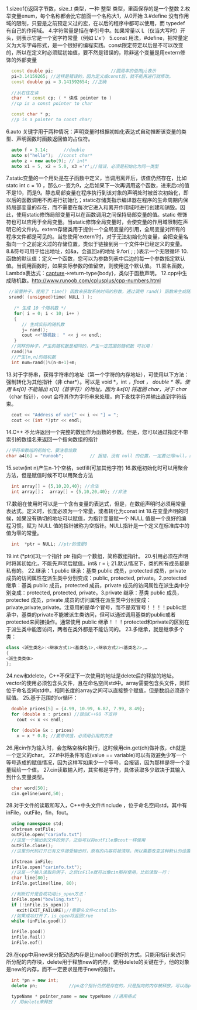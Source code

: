 1.sizeof()返回字节数，size_t 类型，一种 整型 类型，里面保存的是一个整数
2.枚举变量enum，每个名称都会比它前面一个名称大1，从0开始
3.#define 没有作用域的限制，只要是之前预定义过的宏，在以后的程序中都可以使用，而 typedef 有自己的作用域。
4.字符常量是括在单引号中。如果常量以 L（仅当大写时）开头，则表示它是一个宽字符常量（例如 L'x'）
5.const 用法，#define，把常量定义为大写字母形式，是一个很好的编程实践。const限定符定以后是不可以改变的，所以在定义时必须赋初始值，要不然是错误的，除非这个变量是用extern修饰的外部变量
```cpp
  const double pi;                      //圆周率的值用pi表示
  pi=3.14159265; //这样是错误的，因为定义成const后，就不能再进行就修改。
  const double pi = 3.141592654; //正确
  
  //从右往左读
  char  * const cp; ( * 读成 pointer to ) 
  //cp is a const pointer to char 

  const char * p; 
  //p is a pointer to const char; 

```
6.auto 关键字用于两种情况：声明变量时根据初始化表达式自动推断该变量的类型、声明函数时函数返回值的占位符。
```cpp
  auto f = 3.14;      //double
  auto s("hello");  //const char*
  auto z = new auto(9); // int*
  auto x1 = 5, x2 = 5.0, x3 ='r';//错误，必须是初始化为同一类型
```
7.static变量的一个用处是在子函数中定义，当调用离开后，该值仍然存在，比如statc int c = 10 ，那么c--变为9，之后如果下一次再调用这个函数，进来后c的值不是10，而是9。静态局部变量在程序执行到该对象的声明处时被首次初始化，即以后的函数调用不再进行初始化；static存储类指示编译器在程序的生命周期内保持局部变量的存在，而不需要在每次它进入和离开作用域时进行创建和销毁。因此，使用static修饰局部变量可以在函数调用之间保持局部变量的值。static 修饰符也可以应用于全局变量。当static修饰全局变量时，会使变量的作用域限制在声明它的文件内。extern存储类用于提供一个全局变量的引用，全局变量对所有的程序文件都是可见的。当您使用'extern'时，对于无法初始化的变量，会把变量名指向一个之前定义过的存储位置，类似于链接到另一个文件中已经定义的变量。
8.&符号可用于给出地址，如&a，会返回a的地址
9.for( ; ; )表示一个无限循环
10.函数的默认值：定义一个函数，您可以为参数列表中后边的每一个参数指定默认值。当调用函数时，如果实际参数的值留空，则使用这个默认值。
11.匿名函数，Lambda表达式：[capture](parameters)->return-type{body}，类似于函数声明。
12.cpp中生成随机数。http://www.runoob.com/cplusplus/cpp-numbers.html
```cpp
 //设置种子，使用了 time() 函数来获取系统时间的秒数，通过调用 rand() 函数来生成随机数
 srand( (unsigned)time( NULL ) );
 
   /* 生成 10 个随机数 */
   for( i = 0; i < 10; i++ )
   {
      // 生成实际的随机数
      j= rand();
      cout <<"随机数： " << j << endl;
   }
  //同样的种子，产生的随机数是相同的，产生一定范围的随机数 可以用：
  rand()%x
  //产生[m,n]的随机数
  int num=rand()%(n-m+1)+m;
```
13.对于字符串，获得字符串的地址（第一个字符的内存地址），可使用以下方法：强制转化为其他指针（非 char*）。可以是 void *，int *，float *， double * 等。使用 &s[0] 不能输出 s[0]（首字符）的地址。因为 &s[0] 将返回 char*，对于 char*（char 指针），cout 会将其作为字符串来处理，向下查找字符并输出直到字符结束。
```cpp
  cout << "Address of var[" << i << "] = ";
  cout << (int *)ptr << endl;
```
14.C++ 不允许返回一个完整的数组作为函数的参数。但是，您可以通过指定不带索引的数组名来返回一个指向数组的指针
```cpp
//字符串数组的初始化，要注意位数
char a4[6] = "runoob";          // 报错，没有 null 的位置，一定要记得null，即，'\0'
```
15.setw(int n)产生n-1个空格，setfill(可加其他字符)
16.数组初始化时可以用聚合方法，但是赋值时候不可以用聚合方法
```cpp
  int array[] = {5,10,20,40}; //合法
  int array[]；  array[] = {5,10,20,40}; //非法
```
17.数组在使用时可以是一个含有变量的表达式，但是，在数组声明时必须用常量表达式。定义时，长度必须为一个常量，或者转化为const int
18.在变量声明的时候，如果没有确切的地址可以赋值，为指针变量赋一个 NULL 值是一个良好的编程习惯。赋为 NULL 值的指针被称为空指针。NULL指针是一个定义在标准库中的值为零的常量。
```cpp
  int  *ptr = NULL; //ptr的值是0
```
19.int (*ptr)[3];一个指针 ptr 指向一个数组，简称数组指针。
20.引用必须在声明时将其初始化，不能先声明后赋值。int& r = i;
21.默认情况下，类的所有成员都是私有的。
22.继承：1.public 继承：基类 public 成员，protected 成员，private 成员的访问属性在派生类中分别变成：public, protected, private。2.protected 继承：基类 public 成员，protected 成员，private 成员的访问属性在派生类中分别变成：protected, protected, private。3.private 继承：基类 public 成员，protected 成员，private 成员的访问属性在派生类中分别变成：private,private,private。注意用的是单个冒号，而不是双冒号！！！！public继承中，基类的private不能被派生类访问，但可以通过调用基类的public或者protected来间接操作。通常使用 public 继承！！！protected和private的区别在于派生类中能否访问，两者在类外都是不能访问的。
23.多继承，就是继承多个类：
```cpp
class <派生类名>:<继承方式1><基类名1>,<继承方式2><基类名2>,…
{
<派生类类体>
};
```
24.new和delete，C++不保证下一次使用的地址是delete后的释放的地址。vector的使用必须包含<vector>头文件，且在命名空间std中。array需要包含<array>头文件，同样位于命名空间std中。相同长度的array之间可以直接整个赋值，但是数组必须逐个赋值。
25.基于范围的for循环：
```cpp
  double prices[5] = {4.99, 10.99, 6.87, 7.99, 8.49};
  for (double x : prices) //貌似C++98 不支持
    cout << x << endl;

  for (double &x : prices)
    x = x * 0.8; //要修改值，必须用引用的方法
```
26.用cin作为输入时，会忽略空格和换行，这时候用cin.get(ch)做补救，ch就是一个定义的char。
27.if中将条件写成(value == variable)可以有效避免少写一个等号造成的赋值情况，因为这样写如果少一个等号，会报错，因为那样是将一个变量赋给一个值。
27.cin读取输入时，其实都是字符，具体读取多少取决于其输入到什么变量类型。
```cpp
  char word[50];
  cin.geline(word,50);
```
28.对于文件的读取和写入，C++中头文件#include <fstream>，位于命名空间std，其中有inFile，outFile，fin，fout。
```cpp
  using namespace std;
  ofstream outFile;
  outFile.open("carinfo.txt")
  //这是一个输出到文件的例子，之后可以将outFile像cout一样使用
  outFile.close();
  //这里的代码打开已有文件接受输出时，原有的内容将被清除，所以需要改变这种默认的设置

  ifstream inFile;
  inFile.open("carinfo.txt");
  //这是一个输入读取的例子，之后inFile就可以像cin那样使用，比如读取一行：
  char line[80];
  inFile.getline(line, 80);

  //判断打开是否成功用is_open方法：
  inFile.open("bowling.txt");
  if (!inFile.is_open())
    exit(EXIT_FAILURE);//需要头文件<cstdlib>
  //如果成功打开了，is_open将返回true
  while (inFile.good())

  inFile.good()
  inFile.fail()
  inFile.eof()

```

29.在cpp中用new来分配动态内存是比malloc()更好的方式，只能用指针来访问所分配的内存块，delete用于释放new的内存，使用delete的关键在于，他的对象是new的内存，而不一定要求是用于new的指针。
```cpp
  int *pn = new int;
  delete pn; 			//pn这个指针仍然是存在的，只是指向的内存被释放，可以用pn指向新的地址

  typeName * pointer_name = new typeName //通用格式 
  // 用delete来释放
```

